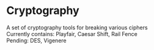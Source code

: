 # Cryptography
A set of cryptography tools for breaking various ciphers <br>
Currently contains: Playfair, Caesar Shift, Rail Fence <br>
Pending: DES, Vigenere
